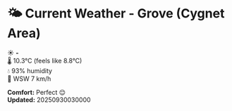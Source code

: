 # 🌤️ Current Weather - Grove (Cygnet Area)

☀️ **-**  
🌡️ 10.3°C (feels like 8.8°C)  
💧 93% humidity  
💨 WSW 7 km/h  

**Comfort:** Perfect 😌  
**Updated:** 20250930030000
